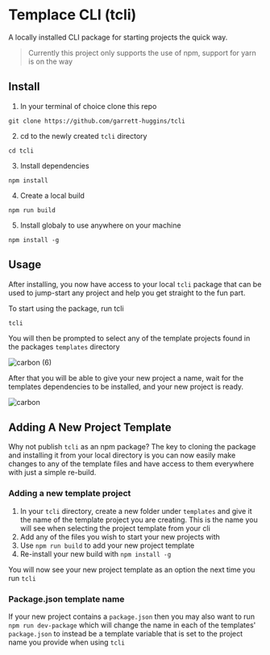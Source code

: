# Templace CLI (tcli)

A locally installed CLI package for starting projects the quick way.

> Currently this project only supports the use of npm, support for yarn is on the way

## Install

1. In your terminal of choice clone this repo
```
git clone https://github.com/garrett-huggins/tcli
```
2. cd to the newly created `tcli` directory
```
cd tcli
```
3. Install dependencies
```
npm install
```
4. Create a local build
```
npm run build
```
5. Install globaly to use anywhere on your machine
```
npm install -g
```

## Usage

After installing, you now have access to your local `tcli` package that can be used to jump-start any project and help you get straight to the fun part.

To start using the package, run tcli
```
tcli
```
You will then be prompted to select any of the template projects found in the packages `templates` directory

![carbon (6)](https://github.com/garrett-huggins/tcli/assets/90536997/5ade64d1-cd0f-4ca1-aeb2-75c56ffec684)

After that you will be able to give your new project a name, wait for the templates dependencies to be installed, and your new project is ready.

![carbon](https://github.com/garrett-huggins/tcli/assets/90536997/4dae1570-254c-4362-ae87-587d529a7ea9)

## Adding A New Project Template

Why not publish `tcli` as an npm package?
The key to cloning the package and installing it from your local directory is you can now easily make changes to any of the template files and have access to them everywhere with just a simple re-build.

### Adding a new template project
1. In your `tcli` directory, create a new folder under `templates` and give it the name of the template project you are creating. This is the name you will see when selecting the project template from your cli
2. Add any of the files you wish to start your new projects with
3. Use `npm run build` to add your new project template
4. Re-install your new build with `npm install -g`

You will now see your new project template as an option the next time you run `tcli`

### Package.json template name
If your new project contains a `package.json` then you may also want to run `npm run dev-package` which will change the name in each of the templates' `package.json` to instead be a template variable that is set to the project name you provide when using `tcli`
